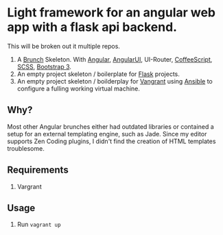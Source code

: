 # Light framework for an angular web app with a flask api backend.

This will be broken out it multiple repos.
  1. A [Brunch](http://brunch.io) Skeleton. With [Angular](http://angularjs.org), [AngularUI](http://angular-ui.github.io), UI-Router, [CoffeeScript](http://coffeescript.org), [SCSS](http://sass-lang.com/), [Bootstrap 3](http://getbootstrap.com).
  2. An empty project skeleton / boilerplate for [Flask](http://flask.pocoo.org/) projects.
  3. An empty project skeleton / boilderplay for [Vangrant](http://www.vagrantup.com/) using [Ansible](http://www.ansible.com) to configure a fulling working virtual machine.

## Why?

Most other Angular brunches either had outdated libraries or contained a setup
for an external templating engine, such as Jade. Since my editor supports Zen
Coding plugins, I didn't find the creation of HTML templates troublesome.

## Requirements

1. Vargrant

## Usage

1. Run `vagrant up`
